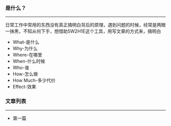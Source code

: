 ### 是什么？
***
日常工作中常用的东西没有真正搞明白背后的原理，遇到问题的时候，经常是两眼一抹黑，不知从何下手，想借助5W2H1E这个工具，用写文章的方式来，搞明白

* What-是什么
* Why-为什么
* Where-在哪里
* When-什么时候
* Who-谁
* How-怎么做
* How Much-多少代价
* Effect-效果

### 文章列表
***

* 第一篇
